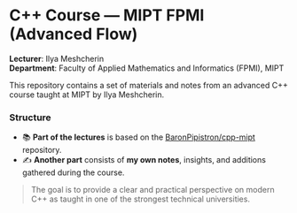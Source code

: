 # C++ Course — MIPT FPMI (Advanced Flow)

**Lecturer**: Ilya Meshcherin <br>
**Department**: Faculty of Applied Mathematics and Informatics (FPMI), MIPT

This repository contains a set of materials and notes from an advanced C++ course taught at MIPT by Ilya Meshcherin.

### Structure

- 📚 **Part of the lectures** is based on the [BaronPipistron/cpp-mipt](https://github.com/BaronPipistron/cpp-mipt) repository.
- ✍️ **Another part** consists of **my own notes**, insights, and additions gathered during the course.

> The goal is to provide a clear and practical perspective on modern C++ as taught in one of the strongest technical universities.
